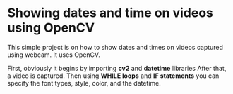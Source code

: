 
# Showing dates and time on videos using OpenCV

This simple project is on how to show dates and times on videos captured using webcam. It uses OpenCV.

First, obviously it begins by importing **cv2** and **datetime** libraries
After that, a video is captured. Then using **WHILE loops** and **IF statements** you can specify the font types, style, color, and the datetime.

